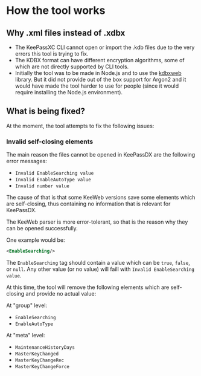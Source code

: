 # How the tool works

## Why .xml files instead of .xdbx

* The KeePassXC CLI cannot open or import the .kdb files due to the very errors this tool is trying to fix.
* The KDBX format can have different encryption algorithms, some of which are not directly supported by CLI tools.
* Initially the tool was to be made in Node.js and to use the [kdbxweb](https://www.npmjs.com/package/kdbxweb) library. But it did not provide out of the box support for Argon2 and it would have made the tool harder to use for people (since it would require installing the Node.js environment).

## What is being fixed?

At the moment, the tool attempts to fix the following issues:

### Invalid self-closing elements

The main reason the files cannot be opened in KeePassDX are the following error messages:

* `Invalid EnableSearching value`
* `Invalid EnableAutoType value`
* `Invalid number value`

The cause of that is that some KeeWeb versions save some elements which are self-closing, thus containing no information that is relevant for KeePassDX.

The KeeWeb parser is more error-tolerant, so that is the reason why they can be opened successfully.

One example would be:

```xml
<EnableSearching/>
```

The `EnableSearching` tag should contain a value which can be `true`, `false`, or `null`. Any other value (or no value) will faill with `Invalid EnableSearching value`.

At this time, the tool will remove the following elements which are self-closing and provide no actual value:

At "group" level:
* `EnableSearching`
* `EnableAutoType`

At "meta" level:

* `MaintenanceHistoryDays`
* `MasterKeyChanged`
* `MasterKeyChangeRec`
* `MasterKeyChangeForce`
